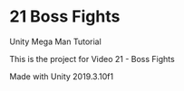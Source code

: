 # 21 Boss Fights

Unity Mega Man Tutorial

This is the project for Video 21 - Boss Fights

Made with Unity 2019.3.10f1